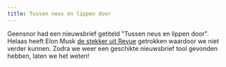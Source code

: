 ```yaml
---
title: Tussen neus en lippen door
---
```


Geensnor had een nieuwsbrief getiteld "Tussen neus en lippen door". Helaas heeft Elon Musk [de stekker uit Revue](https://tweakers.net/nieuws/204532/twitter-stopt-op-18-januari-met-nederlandse-nieuwsbriefdienst-revue.html) getrokken waardoor we niet verder kunnen. Zodra we weer een geschikte nieuwsbrief tool gevonden hebben, laten we het weten!
